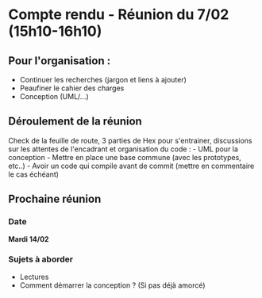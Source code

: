 # Compte rendu - Réunion du 7/02 (15h10-16h10)

## Pour l'organisation :

- Continuer les recherches (jargon et liens à ajouter)
- Peaufiner le cahier des charges
- Conception (UML/...)

## Déroulement de la réunion

Check de la feuille de route, 3 parties de Hex pour s'entrainer, discussions sur les attentes de l'encadrant et organisation du code :
    - UML pour la conception
    - Mettre en place une base commune (avec les prototypes, etc..)
    - Avoir un code qui compile avant de commit (mettre en commentaire le cas échéant)

## Prochaine réunion
### Date

**Mardi 14/02**

### Sujets à aborder

- Lectures  
- Comment démarrer la conception ? (Si pas déjà amorcé)
